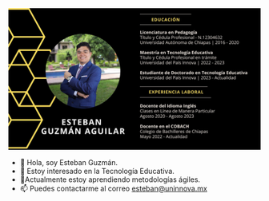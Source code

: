 <img src="DTE2-M3-A5.jpg">



-	👋 Hola, soy Esteban Guzmán.
-	👀 Estoy interesado en la Tecnología Educativa.
-	🌱Actualmente estoy aprendiendo metodologías ágiles.
-	📫 Puedes contactarme al correo esteban@uninnova.mx

<!---
EGA96-15/EGA96-15 is a ✨ special ✨ repository because its `README.md` (this file) appears on your GitHub profile.
You can click the Preview link to take a look at your changes.
--->
